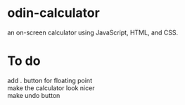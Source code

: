 # odin-calculator
an on-screen calculator using JavaScript, HTML, and CSS.
# To do
add . button for floating point <br>
make the calculator look nicer <br>
make undo button <br>